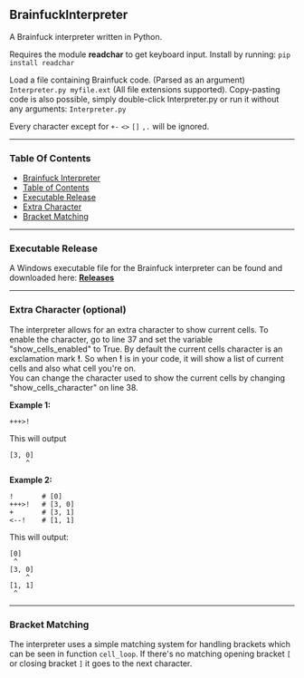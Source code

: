 ## BrainfuckInterpreter
A Brainfuck interpreter written in Python.

Requires the module **readchar** to get keyboard input.
Install by running: `pip install readchar`

Load a file containing Brainfuck code. (Parsed as an argument) `Interpreter.py myfile.ext` (All file extensions supported).
Copy-pasting code is also possible, simply double-click Interpreter.py or run it without any arguments: `Interpreter.py`

Every character except for `+-` `<>` `[]` `,.` will be ignored.

----

### Table Of Contents
* [Brainfuck Interpreter](#brainfuckinterpreter)
* [Table of Contents](#table-of-contents)
* [Executable Release](#executable-release)
* [Extra Character](#extra-character-optional)
* [Bracket Matching](#bracket-matching)

----

### Executable Release
A Windows executable file for the Brainfuck interpreter can be found and downloaded here: **[Releases](https://github.com/BenTearzz/BrainfuckInterpreter/releases)**

----

### Extra Character (optional)
The interpreter allows for an extra character to show current cells. To enable the character, go to line 37 and set the variable "show_cells_enabled" to True. By default the current cells character is an exclamation mark **!**. So when **!** is in your code, it will show a list of current cells and also what cell you're on.  
You can change the character used to show the current cells by changing "show_cells_character" on line 38.  

**Example 1:**  
```
+++>!
```  
This will output
```
[3, 0]
    ^
```  

**Example 2:**  
```
!       # [0]
+++>!   # [3, 0]
+       # [3, 1]
<--!    # [1, 1]
```  
This will output:
```
[0]
 ^
[3, 0]
    ^
[1, 1]
 ^
```  

----

### Bracket Matching
The interpreter uses a simple matching system for handling brackets which can be seen in function `cell_loop`. If there's no matching opening bracket `[` or closing bracket `]` it goes to the next character.
